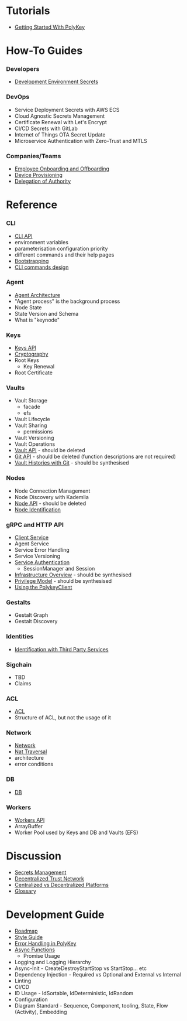 # Tutorials

* [Getting Started With PolyKey](https://github.com/MatrixAI/js-polykey/wiki/getting-started)

# How-To Guides

### Developers

* [Development Environment Secrets](Development-Environment-Secrets)

### DevOps

* Service Deployment Secrets with AWS ECS
* Cloud Agnostic Secrets Management
* Certificate Renewal with Let's Encrypt
* CI/CD Secrets with GitLab
* Internet of Things OTA Secret Update
* Microservice Authentication with Zero-Trust and MTLS

### Companies/Teams

* [Employee Onboarding and Offboarding](Employee-Onboarding-and-Offboarding)
* [Device Provisioning](Device-Provisioning)
* [Delegation of Authority](Delegation-of-Authority)

# Reference

### CLI

* [CLI API](CLI-API)
* environment variables
* parameterisation configuration priority
* different commands and their help pages
* [Bootstrapping](https://github.com/MatrixAI/js-polykey/wiki/bootstrapping)
* [CLI commands design](https://github.com/MatrixAI/js-polykey/wiki/CLI-commands-design-and-style)

### Agent

* [Agent Architecture](https://github.com/MatrixAI/js-polykey/wiki/agent-architecture)
* "Agent process" is the background process
* Node State
* State Version and Schema
* What is "keynode"

### Keys

* [Keys API](https://github.com/MatrixAI/js-polykey/wiki/key-api)
* [Cryptography](https://github.com/MatrixAI/js-polykey/wiki/cryptography)
* Root Keys
  - Key Renewal
* Root Certificate

### Vaults

* Vault Storage
  - facade
  - efs
* Vault Lifecycle
* Vault Sharing
  - permissions
* Vault Versioning
* Vault Operations
* [Vault API](https://github.com/MatrixAI/js-polykey/wiki/vault-api) - should be deleted
* [Git API](https://github.com/MatrixAI/js-polykey/wiki/git-api) - should be deleted (function descriptions are not required)
* [Vault Histories with Git](https://github.com/MatrixAI/js-polykey/wiki/vault-histories) - should be synthesised

### Nodes

* Node Connection Management
* Node Discovery with Kademlia
* [Node API](https://github.com/MatrixAI/js-polykey/wiki/node-api) - should be deleted
* [Node Identification](https://github.com/MatrixAI/js-polykey/wiki/node-identification)

### gRPC and HTTP API

* [Client Service](https://github.com/MatrixAI/js-polykey/wiki/client-api)
* Agent Service
* Service Error Handling
* Service Versioning
* [Service Authentication](Sessions)
  - SessionManager and Session
* [Infrastructure Overview](https://github.com/MatrixAI/js-polykey/wiki/infrastructure-overview) - should be synthesised
* [Privilege Model](https://github.com/MatrixAI/js-polykey/wiki/privilege-model) - should be synthesised
* [Using the PolykeyClient](Using-the-PolykeyClient)

### Gestalts

* Gestalt Graph
* Gestalt Discovery

### Identities

* [Identification with Third Party Services](https://github.com/MatrixAI/js-polykey/wiki/identification-with-third-party-services)

### Sigchain

* TBD
* Claims

### ACL

* [ACL](ACL)
* Structure of ACL, but not the usage of it

### Network

* [Network](https://github.com/MatrixAI/js-polykey/wiki/network)
* [Nat Traversal](https://github.com/MatrixAI/js-polykey/wiki/nat-traversal)
* architecture
* error conditions

### DB

* [DB](DB)

### Workers

* [Workers API](https://github.com/MatrixAI/js-polykey/wiki/worker-api)
* ArrayBuffer
* Worker Pool used by Keys and DB and Vaults (EFS)

# Discussion 

* [Secrets Management](Secrets-Management)
* [Decentralized Trust Network](Decentralized-Trust-Network)
* [Centralized vs Decentralized Platforms](Centralized-vs-Decentralized-Platforms)
* [Glossary](Glossary)

# Development Guide

* [Roadmap](Roadmap)
* [Style Guide](https://github.com/MatrixAI/js-polykey/wiki/style-guide)
* [Error Handling in PolyKey](https://github.com/MatrixAI/js-polykey/wiki/errors)
* [Async Functions](https://github.com/MatrixAI/js-polykey/wiki/async-functions)
  - Promise Usage
* Logging and Logging Hierarchy
* Async-Init - CreateDestroyStartStop vs StartStop... etc
* Dependency Injection - Required vs Optional and External vs Internal
* Linting
* CI/CD
* ID Usage - IdSortable, IdDeterministic, IdRandom
* Configuration
* Diagram Standard - Sequence, Component, tooling, State, Flow (Activity), Embedding